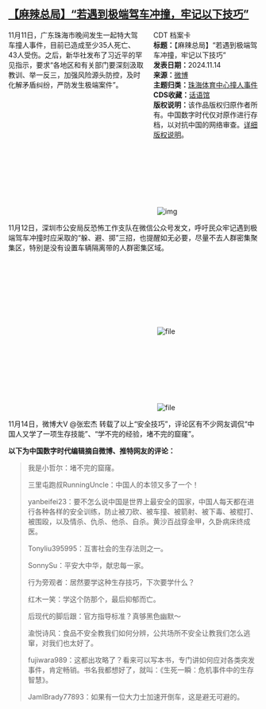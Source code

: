 <!--1731575100000-->
[【麻辣总局】“若遇到极端驾车冲撞，牢记以下技巧”](https://chinadigitaltimes.net/chinese/713056.html)
------

<div style="width:42%;float:right;padding-left:20px"><div class="su-spoiler su-spoiler-style-fancy su-spoiler-icon-chevron-circle su-spoiler-closed" data-scroll-offset="0" data-anchor-in-url="no"><div class="su-spoiler-title" tabindex="0" role="button"><span class="su-spoiler-icon"></span>CDT 档案卡</div><div class="su-spoiler-content su-u-clearfix su-u-trim"><strong>标题：</strong>【麻辣总局】“若遇到极端驾车冲撞，牢记以下技巧”<br><strong>发表日期：</strong>2024.11.14<br><strong>来源：</strong><a href="https://weibo.com/1217209464/P075TlVif" target="_blank">微博</a><br><strong>主题归类：</strong><a href="https://chinadigitaltimes.net/space/珠海体育中心撞人事件" target="_blank">珠海体育中心撞人事件</a><br><strong>CDS收藏：</strong><a href="https://chinadigitaltimes.net/space/%E8%AF%9D%E8%AF%AD%E9%A6%86" target="_blank" rel="noopener">话语馆</a><br><strong>版权说明：</strong>该作品版权归原作者所有。中国数字时代仅对原作进行存档，以对抗中国的网络审查。<a href="https://chinadigitaltimes.net/chinese/copyright">详细版权说明</a>。</div></div></div><p>11月11日，广东珠海市晚间发生一起特大驾车撞人事件，目前已造成至少35人死亡、43人受伤。之后，新华社发布了习近平的罕见指示，要求“各地区和有关部门要深刻汲取教训、举一反三，加强风险源头防控，及时化解矛盾纠纷，严防发生极端案件”。</p><p><img decoding="async" src="data:image/svg+xml,%3Csvg%20xmlns='http://www.w3.org/2000/svg'%20viewBox='0%200%200%200'%3E%3C/svg%3E" alt="img" data-lazy-src="https://chinadigitaltimes.net/chinese/files/2024/11/2-2.jpg"><noscript><img decoding="async" src="https://chinadigitaltimes.net/chinese/files/2024/11/2-2.jpg" alt="img"></noscript></p><p>11月12日，深圳市公安局反恐怖工作支队在微信公众号发文，呼吁民众牢记遇到极端驾车冲撞时应采取的“躲、避、掷”三招，也提醒如无必要，尽量不去人群密集聚集区，特别是没有设置车辆隔离带的人群密集区域。</p><p><img decoding="async" src="data:image/svg+xml,%3Csvg%20xmlns='http://www.w3.org/2000/svg'%20viewBox='0%200%200%200'%3E%3C/svg%3E" alt="file" data-lazy-src="https://chinadigitaltimes.net/chinese/files/2024/11/image-1731573411820.png"><noscript><img decoding="async" src="https://chinadigitaltimes.net/chinese/files/2024/11/image-1731573411820.png" alt="file"></noscript><br><img decoding="async" src="data:image/svg+xml,%3Csvg%20xmlns='http://www.w3.org/2000/svg'%20viewBox='0%200%200%200'%3E%3C/svg%3E" alt="file" data-lazy-src="https://chinadigitaltimes.net/chinese/files/2024/11/image-1731573528133.png"><noscript><img decoding="async" src="https://chinadigitaltimes.net/chinese/files/2024/11/image-1731573528133.png" alt="file"></noscript></p><p>11月14日，微博大V @张宏杰 转载了以上“安全技巧”，评论区有不少网友调侃“中国人又学了一项生存技能”、“学不完的经验，堵不完的窟窿”。</p><p><strong>以下为中国数字时代编辑摘自微博、推特网友的评论：</strong></p><blockquote><p>我是小哲尔：堵不完的窟窿。</p><p>三里屯跑叔RunningUncle：中国人的本领又多了一个！</p><p>yanbeifei23：要不怎么说中国是世界上最安全的国家，中国人每天都在进行各种各样的安全训练，防止被刀砍、被车撞、被箭射、被下毒、被棍打、被围殴，以及情杀、仇杀、他杀、自杀。黄沙百战穿金甲，久卧病床终成医。</p><p>Tonyliu395995：互害社会的生存法则之一。</p><p>SonnySu：平安大中华，献忠每一家。</p><p>行为旁观者：居然要学这种生存技巧，下次要学什么？</p><p>红木一笑：学这个防那个，最后抑郁而亡。</p><p>后现代的脚后跟：官方指导标准？真够黑色幽默～</p><p>渝悦诗风：食品不安全教我们如何分辨，公共场所不安全让教我们怎么逃窜，对我们也太好了。</p><p>fujiwara989：这都出攻略了？看来可以写本书，专门讲如何应对各类突发事件，肯定畅销。书名我都想好了，就叫：《生死一瞬：危机事件中的生存智慧》。</p><p>JamIBrady77893：如果有一位大力士加速开倒车，这是避无可避的。</p></blockquote><div class="addtoany_share_save_container addtoany_content addtoany_content_bottom"><div class="a2a_kit a2a_kit_size_32 addtoany_list" data-a2a-url="https://chinadigitaltimes.net/chinese/713056.html" data-a2a-title="【麻辣总局】“若遇到极端驾车冲撞，牢记以下技巧”"><a class="a2a_button_facebook" href="https://www.addtoany.com/add_to/facebook?linkurl=https%3A%2F%2Fchinadigitaltimes.net%2Fchinese%2F713056.html&amp;linkname=%E3%80%90%E9%BA%BB%E8%BE%A3%E6%80%BB%E5%B1%80%E3%80%91%E2%80%9C%E8%8B%A5%E9%81%87%E5%88%B0%E6%9E%81%E7%AB%AF%E9%A9%BE%E8%BD%A6%E5%86%B2%E6%92%9E%EF%BC%8C%E7%89%A2%E8%AE%B0%E4%BB%A5%E4%B8%8B%E6%8A%80%E5%B7%A7%E2%80%9D" title="Facebook" rel="nofollow noopener" target="_blank"></a><a class="a2a_button_twitter" href="https://www.addtoany.com/add_to/twitter?linkurl=https%3A%2F%2Fchinadigitaltimes.net%2Fchinese%2F713056.html&amp;linkname=%E3%80%90%E9%BA%BB%E8%BE%A3%E6%80%BB%E5%B1%80%E3%80%91%E2%80%9C%E8%8B%A5%E9%81%87%E5%88%B0%E6%9E%81%E7%AB%AF%E9%A9%BE%E8%BD%A6%E5%86%B2%E6%92%9E%EF%BC%8C%E7%89%A2%E8%AE%B0%E4%BB%A5%E4%B8%8B%E6%8A%80%E5%B7%A7%E2%80%9D" title="Twitter" rel="nofollow noopener" target="_blank"></a><a class="a2a_button_telegram" href="https://www.addtoany.com/add_to/telegram?linkurl=https%3A%2F%2Fchinadigitaltimes.net%2Fchinese%2F713056.html&amp;linkname=%E3%80%90%E9%BA%BB%E8%BE%A3%E6%80%BB%E5%B1%80%E3%80%91%E2%80%9C%E8%8B%A5%E9%81%87%E5%88%B0%E6%9E%81%E7%AB%AF%E9%A9%BE%E8%BD%A6%E5%86%B2%E6%92%9E%EF%BC%8C%E7%89%A2%E8%AE%B0%E4%BB%A5%E4%B8%8B%E6%8A%80%E5%B7%A7%E2%80%9D" title="Telegram" rel="nofollow noopener" target="_blank"></a><a class="a2a_button_reddit" href="https://www.addtoany.com/add_to/reddit?linkurl=https%3A%2F%2Fchinadigitaltimes.net%2Fchinese%2F713056.html&amp;linkname=%E3%80%90%E9%BA%BB%E8%BE%A3%E6%80%BB%E5%B1%80%E3%80%91%E2%80%9C%E8%8B%A5%E9%81%87%E5%88%B0%E6%9E%81%E7%AB%AF%E9%A9%BE%E8%BD%A6%E5%86%B2%E6%92%9E%EF%BC%8C%E7%89%A2%E8%AE%B0%E4%BB%A5%E4%B8%8B%E6%8A%80%E5%B7%A7%E2%80%9D" title="Reddit" rel="nofollow noopener" target="_blank"></a><a class="a2a_button_whatsapp" href="https://www.addtoany.com/add_to/whatsapp?linkurl=https%3A%2F%2Fchinadigitaltimes.net%2Fchinese%2F713056.html&amp;linkname=%E3%80%90%E9%BA%BB%E8%BE%A3%E6%80%BB%E5%B1%80%E3%80%91%E2%80%9C%E8%8B%A5%E9%81%87%E5%88%B0%E6%9E%81%E7%AB%AF%E9%A9%BE%E8%BD%A6%E5%86%B2%E6%92%9E%EF%BC%8C%E7%89%A2%E8%AE%B0%E4%BB%A5%E4%B8%8B%E6%8A%80%E5%B7%A7%E2%80%9D" title="WhatsApp" rel="nofollow noopener" target="_blank"></a><a class="a2a_button_email" href="https://www.addtoany.com/add_to/email?linkurl=https%3A%2F%2Fchinadigitaltimes.net%2Fchinese%2F713056.html&amp;linkname=%E3%80%90%E9%BA%BB%E8%BE%A3%E6%80%BB%E5%B1%80%E3%80%91%E2%80%9C%E8%8B%A5%E9%81%87%E5%88%B0%E6%9E%81%E7%AB%AF%E9%A9%BE%E8%BD%A6%E5%86%B2%E6%92%9E%EF%BC%8C%E7%89%A2%E8%AE%B0%E4%BB%A5%E4%B8%8B%E6%8A%80%E5%B7%A7%E2%80%9D" title="Email" rel="nofollow noopener" target="_blank"></a><a class="a2a_button_copy_link" href="https://www.addtoany.com/add_to/copy_link?linkurl=https%3A%2F%2Fchinadigitaltimes.net%2Fchinese%2F713056.html&amp;linkname=%E3%80%90%E9%BA%BB%E8%BE%A3%E6%80%BB%E5%B1%80%E3%80%91%E2%80%9C%E8%8B%A5%E9%81%87%E5%88%B0%E6%9E%81%E7%AB%AF%E9%A9%BE%E8%BD%A6%E5%86%B2%E6%92%9E%EF%BC%8C%E7%89%A2%E8%AE%B0%E4%BB%A5%E4%B8%8B%E6%8A%80%E5%B7%A7%E2%80%9D" title="Copy Link" rel="nofollow noopener" target="_blank"></a><a class="a2a_dd addtoany_share_save addtoany_share" href="https://www.addtoany.com/share"></a></div></div>
